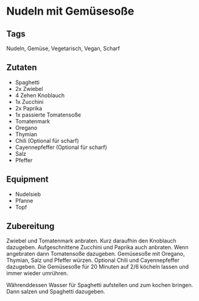 # Nudeln mit Gemüsesoße

## Tags

Nudeln, Gemüse, Vegetarisch, Vegan, Scharf

## Zutaten

- Spaghetti
- 2x Zwiebel
- 4 Zehen Knoblauch
- 1x Zucchini
- 2x Paprika
- 1x passierte Tomatensoße
- Tomatenmark
- Oregano
- Thymian
- Chili (Optional für scharf)
- Cayennepfeffer (Optional für scharf)
- Salz
- Pfeffer

## Equipment

- Nudelsieb
- Pfanne
- Topf

## Zubereitung

Zwiebel und Tomatenmark anbraten.
Kurz daraufhin den Knoblauch dazugeben.
Aufgeschnittene Zucchini und Paprika auch anbraten.
Wenn angebraten dann Tomatensoße dazugeben.
Gemüsesoße mit Oregano, Thymian, Salz und Pfeffer würzen.
Optional Chili und Cayennepfeffer dazugeben.
Die Gemüsesoße für 20 Minuten auf 2/6 köcheln lassen und immer wieder umrühren.

Währenddessen Wasser für Spaghetti aufstellen und zum kochen bringen.
Dann salzen und Spaghetti dazugeben.